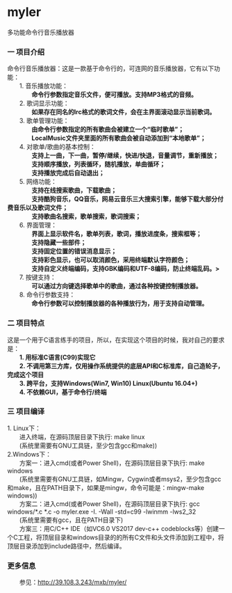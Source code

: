 # myler
多功能命令行音乐播放器
<h3>一 项目介绍</h4>
                    <p>
                        命令行音乐播放器：这是一款基于命令行的，可连网的音乐播放器，它有以下功能：<br>
                        　　1. 音乐播放功能： <br><strong>
                        　　　　命令行参数指定音乐文件，便可播放。支持MP3格式的音频。<br></strong>
                        　　2. 歌词显示功能：<br><strong>
                        　　　　如果存在同名的lrc格式的歌词文件，会在主界面滚动显示当前歌词。</strong><br>
                        　　3. 歌单管理功能：<br><strong>
                        　　　　由命令行参数指定的所有歌曲会被建立一个“临时歌单”；<br>
                        　　　　LocalMusic文件夹里面的所有歌曲会被自动添加到“本地歌单”；</strong><br>
                        　　4. 对歌单/歌曲的基本控制：<br><strong>
                        　　　　支持上一曲，下一曲，暂停/继续，快进/快退，音量调节，重新播放；<br>
                        　　　　支持顺序播放，列表循环，随机播放，单曲循环；<br>
                        　　　　支持播放完成后自动退出；</strong><br>
                        　　5. 网络功能：<br><strong>
                        　　　　支持在线搜索歌曲，下载歌曲；<br>
                        　　　　支持酷狗音乐，QQ音乐，网易云音乐三大搜索引擎，能够下载大部分付费音乐以及歌词文件；<br>
                        　　　　支持歌曲名搜索，歌单搜索，歌词搜索；</strong><br>
                        　　6. 界面管理：<br><strong>
                        　　　　界面上显示软件名，歌单列表，歌词，播放进度条，搜索框等；<br>
                        　　　　支持隐藏一些部件；<br>
                        　　　　支持固定位置的错误消息显示；<br>
                        　　　　支持彩色显示，也可以取消颜色，采用终端默认字符颜色；<br>
                        　　　　支持自定义终端编码，支持GBK编码和UTF-8编码，防止终端乱码。></strong><br>
                        　　7. 按键支持：<br><strong>
                        　　　　可以通过方向键选择歌单中的歌曲，通过各种按键控制播放器。</strong><br>
                        　　8. 命令行参数支持：<strong><br>
                        　　　　命令行参数可以控制播放器的各种播放行为，用于支持自动管理。</strong>
                    </p>
                    <h3>二 项目特点</h4>
                    <p>这是一个用于C语言练手的项目，所以，在实现这个项目的时候，我对自己的要求是：<br><strong>
                    　　1. 用标准C语言(C99)实现它<br>
                    　　2. 不调用第三方库，仅用操作系统提供的底层API和C标准库，自己造轮子，完成这个项目<br>
                    　　3. 跨平台，支持Windows(Win7, Win10) Linux(Ubuntu 16.04+)<br>
                    　　4. 不依赖GUI，基于命令行/终端</strong><br>
                    </p>
                    <h3>三 项目编译</h3>
                    <p>1. Linux下：<br>
                    　　进入终端，在源码顶层目录下执行: make linux<br>
                    　　(系统里需要有GNU工具链，至少包含gcc和make))<br>
                    2.Windows下：<br>
                    　　方案一：进入cmd(或者Power Shell)，在源码顶层目录下执行: make windows<br>
                    　　(系统里需要有GNU工具链，如Mingw，Cygwin或者msys2，至少包含gcc和make，且在PATH目录下，如果是mingw，命令可能是：mingw-make windows))<br>
                    　　方案二：进入cmd(或者Power Shell)，在源码顶层目录下执行: gcc windows/*.c *.c -o myler.exe -I. -Wall -std=c99 -lwinmm -lws2_32<br>
                    　　(系统里需要有gcc，且在PATH目录下)<br>
                    　　方案三：用C/C++ IDE（如VC6.0 VS2017 dev-c++ codeblocks等）创建一个C工程，将顶层目录和windows目录的的所有C文件和头文件添加到工程中，将顶层目录添加到include路径中，然后编译。
                    </p>
                    <h3>更多信息</h3>
                    <p>　　参见：<a href="http://39.108.3.243/mxb/myler/">http://39.108.3.243/mxb/myler/</a></p>

